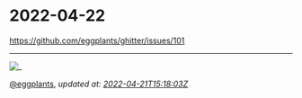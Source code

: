 # 2022-04-22

<https://github.com/eggplants/ghitter/issues/101>

---

![_](https://github.githubassets.com/images/mona-loading-default.gif)

[@eggplants](https://github.com/eggplants), *updated at: [2022-04-21T15:18:03Z](https://github.com/eggplants/ghitter/issues/101#issue-1211189446)*
